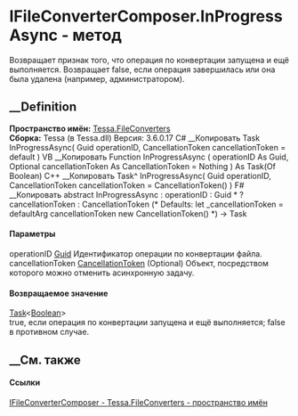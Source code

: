 # IFileConverterComposer.InProgressAsync - метод
Возвращает признак того, что операция по конвертации запущена и ещё
выполняется. Возвращает false, если операция завершилась или она была удалена
(например, администратором).
## __Definition
 **Пространство имён:** [Tessa.FileConverters](N_Tessa_FileConverters.htm)  
 **Сборка:** Tessa (в Tessa.dll) Версия: 3.6.0.17
C# __Копировать
     Task<bool> InProgressAsync(
    	Guid operationID,
    	CancellationToken cancellationToken = default
    )
VB __Копировать
     Function InProgressAsync ( 
    	operationID As Guid,
    	Optional cancellationToken As CancellationToken = Nothing
    ) As Task(Of Boolean)
C++ __Копировать
    Task<bool>^ InProgressAsync(
    	Guid operationID, 
    	CancellationToken cancellationToken = CancellationToken()
    )
F# __Копировать
     abstract InProgressAsync : 
            operationID : Guid * 
            ?cancellationToken : CancellationToken 
    (* Defaults:
            let _cancellationToken = defaultArg cancellationToken new CancellationToken()
    *)
    -> Task<bool> 
#### Параметры
operationID [Guid](https://learn.microsoft.com/dotnet/api/system.guid)
    Идентификатор операции по конвертации файла.
cancellationToken
[CancellationToken](https://learn.microsoft.com/dotnet/api/system.threading.cancellationtoken)
(Optional)
    Объект, посредством которого можно отменить асинхронную задачу.
#### Возвращаемое значение
[Task](https://learn.microsoft.com/dotnet/api/system.threading.tasks.task-1)<[Boolean](https://learn.microsoft.com/dotnet/api/system.boolean)>  
true, если операция по конвертации запущена и ещё выполняется; false в
противном случае.
## __См. также
#### Ссылки
[IFileConverterComposer - ](T_Tessa_FileConverters_IFileConverterComposer.htm)
[Tessa.FileConverters - пространство имён](N_Tessa_FileConverters.htm)
